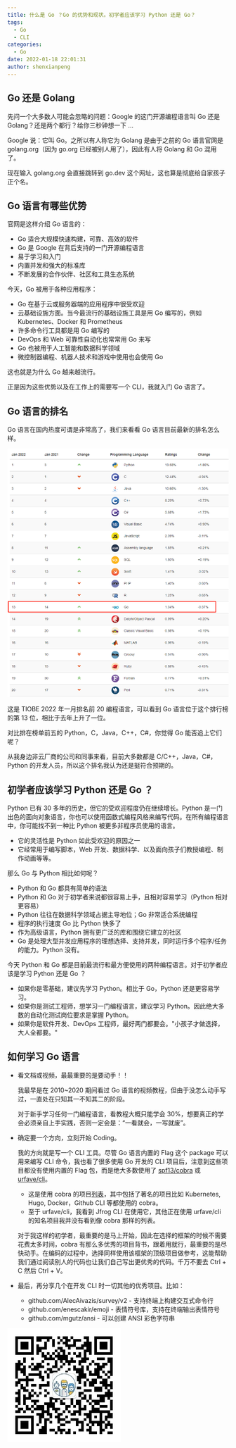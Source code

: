 ```yaml
---
title: 什么是 Go ？Go 的优势和现状。初学者应该学习 Python 还是 Go？
tags:
  - Go
  - CLI
categories:
  - Go
date: 2022-01-18 22:01:31
author: shenxianpeng
---
```


## Go 还是 Golang

先问一个大多数人可能会忽略的问题：Google 的这门开源编程语言叫 Go 还是 Golang？还是两个都行？给你三秒钟想一下 ...

Google 说：它叫 Go。之所以有人称它为 Golang 是由于之前的 Go 语言官网是 golang.org（因为 go.org 已经被别人用了），因此有人将 Golang 和 Go 混用了。

现在输入 golang.org 会直接跳转到 go.dev 这个网址，这也算是彻底给自家孩子正个名。

## Go 语言有哪些优势

官网是这样介绍 Go 语言的：

* Go 适合大规模快速构建，可靠、高效的软件
* Go 是 Google 在背后支持的一门开源编程语言
* 易于学习和入门
* 内置并发和强大的标准库
* 不断发展的合作伙伴、社区和工具生态系统

今天，Go 被用于各种应用程序：

* Go 在基于云或服务器端的应用程序中很受欢迎
* 云基础设施方面。当今最流行的基础设施工具是用 Go 编写的，例如 Kubernetes、Docker 和 Prometheus
* 许多命令行工具都是用 Go 编写的
* DevOps 和 Web 可靠性自动化也常常用 Go 来写
* Go 也被用于人工智能和数据科学领域
* 微控制器编程、机器人技术和游戏中使用也会使用 Go

这也就是为什么 Go 越来越流行。

正是因为这些优势以及在工作上的需要写一个 CLI，我就入门 Go 语言了。

## Go 语言的排名

Go 语言在国内热度可谓是非常高了，我们来看看 Go 语言目前最新的排名怎么样。

<!-- more -->

![Go语言排名](what-is-go/tiobe-index-go.png)

这是 TIOBE 2022 年一月排名前 20 编程语言，可以看到 Go 语言位于这个排行榜的第 13 位，相比于去年上升了一位。

对比排在榜单前五的 Python，C，Java，C++，C#，你觉得 Go 能否追上它们呢？

从我身边非云厂商的公司和同事来看，目前大多数都是 C/C++，Java，C#，Python 的开发人员，所以这个排名我认为还是挺符合预期的。

## 初学者应该学习 Python 还是 Go ？

Python 已有 30 多年的历史，但它的受欢迎程度仍在继续增长。Python 是一门出色的面向对象语言，你也可以使用函数式编程风格来编写代码。在所有编程语言中，你可能找不到一种比 Python 被更多非程序员使用的语言。

* 它的灵活性是 Python 如此受欢迎的原因之一
* 它经常用于编写脚本，Web 开发、数据科学、以及面向孩子们教授编程、制作动画等等。

那么 Go 与 Python 相比如何呢？

* Python 和 Go 都具有简单的语法
* Python 和 Go 对于初学者来说都很容易上手，且相对容易学习（Python 相对更容易）
* Python 往往在数据科学领域占据主导地位；Go 非常适合系统编程
* 程序的执行速度 Go 比 Python 快多了
* 作为高级语言，Python 拥有更广泛的库和围绕它建立的社区
* Go 是处理大型并发应用程序的理想选择、支持并发，同时运行多个程序/任务的能力。Python 没有。

今天 Python 和 Go 都是目前最流行和最方便使用的两种编程语言。对于初学者应该是学习 Python 还是 Go ？

* 如果你是零基础，建议先学习 Python。相比于 Go，Python 还是更容易学习。
* 如果你是测试工程师，想学习一门编程语言，建议学习 Python。因此绝大多数的自动化测试岗位要求是掌握 Python。
* 如果你是软件开发、DevOps 工程师，最好两门都要会。"小孩子才做选择，大人全都要。"

## 如何学习 Go 语言

* 看文档或视频，最最重要的是要动手！！

  我最早是在 2010~2020 期间看过 Go 语言的视频教程，但由于没怎么动手写过，一直处在只知其一不知其二的阶段。

  对于新手学习任何一门编程语言，看教程大概只能学会 30%，想要真正的学会必须亲自上手实践，否则一定会是：“一看就会，一写就废”。

* 确定要一个方向，立刻开始 Coding。

  我的方向就是写一个 CLI 工具。尽管 Go 语言内置的 Flag 这个 package 可以用来编写 CLI 命令，我也看了很多使用 Go 开发的 CLI 项目后，注意到这些项目都没有使用内置的 Flag 包，而是绝大多数使用了 [spf13/cobra](https://github.com/spf13/cobra) 或 [urfave/cli](https://github.com/urfave/cli)。

  * 这是使用 cobra 的项目[列表](https://github.com/spf13/cobra/blob/master/projects_using_cobra.md)，其中包括了著名的项目比如 Kubernetes, Hugo, Docker，Github CLI 等都使用的 cobra。
  * 至于 urfave/cli，我看到 Jfrog CLI 在使用它，其他正在使用 urfave/cli 的知名项目我并没有看到像 cobra 那样的列表。

  对于我这样的初学者，最重要的是马上开始，因此在选择的框架的时候不需要花费太多时间，cobra 有那么多优秀的项目背书，跟着用就行，最重要的是尽快动手。在编码的过程中，选择同样使用该框架的顶级项目做参考，这能帮助我们通过阅读别人的代码也让我们自己写出更优秀的代码。千万不要去 Ctrl + C 然后 Ctrl + V。

* 最后，再分享几个在开发 CLI 时一切其他的优秀项目。比如：

  * github.com/AlecAivazis/survey/v2 - 支持终端上构建交互式命令行
  * github.com/enescakir/emoji - 表情符号库，支持在终端输出表情符号
  * github.com/mgutz/ansi - 可以创建 ANSI 彩色字符串

![欢迎扫码关注](https://github.com/shenxianpeng/blog/blob/master/source/about/index/qrcode.jpg)
